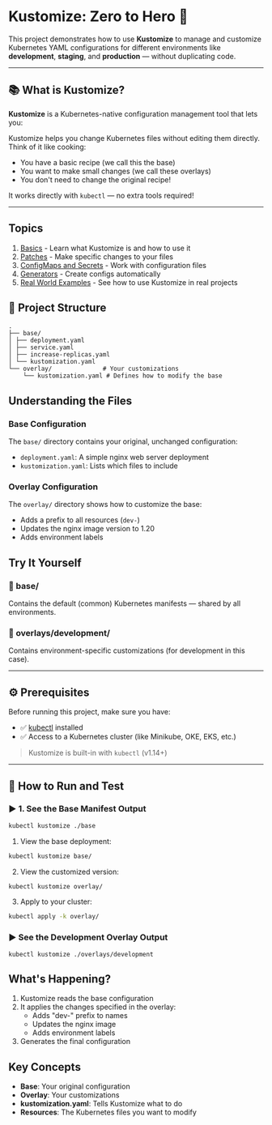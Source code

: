 # Kustomize: Zero to Hero 🚀

This project demonstrates how to use **Kustomize** to manage and customize Kubernetes YAML configurations for different environments like **development**, **staging**, and **production** — without duplicating code.

---

## 📚 What is Kustomize?

**Kustomize** is a Kubernetes-native configuration management tool that lets you:

Kustomize helps you change Kubernetes files without editing them directly. Think of it like cooking:
- You have a basic recipe (we call this the base)
- You want to make small changes (we call these overlays)
- You don't need to change the original recipe!

It works directly with `kubectl` — no extra tools required!

---
## Topics
1. [Basics](./01-basics/README.md) - Learn what Kustomize is and how to use it
2. [Patches](./02-patches/README.md) - Make specific changes to your files
3. [ConfigMaps and Secrets](./03-configmaps-secrets/README.md) - Work with configuration files
4. [Generators](./04-generators/README.md) - Create configs automatically
5. [Real World Examples](./05-real-world/README.md) - See how to use Kustomize in real projects

## 🧱 Project Structure

```
.
├── base/
│ ├── deployment.yaml
│ ├── service.yaml
│ ├── increase-replicas.yaml
│ └── kustomization.yaml
└── overlay/              # Your customizations
    └── kustomization.yaml # Defines how to modify the base
```

## Understanding the Files

### Base Configuration
The `base/` directory contains your original, unchanged configuration:
- `deployment.yaml`: A simple nginx web server deployment
- `kustomization.yaml`: Lists which files to include

### Overlay Configuration
The `overlay/` directory shows how to customize the base:
- Adds a prefix to all resources (`dev-`)
- Updates the nginx image version to 1.20
- Adds environment labels

## Try It Yourself


### 🔹 base/
Contains the default (common) Kubernetes manifests — shared by all environments.

### 🔹 overlays/development/
Contains environment-specific customizations (for development in this case).

---

## ⚙️ Prerequisites

Before running this project, make sure you have:

- ✅ [kubectl](https://kubernetes.io/docs/tasks/tools/) installed
- ✅ Access to a Kubernetes cluster (like Minikube, OKE, EKS, etc.)

> Kustomize is built-in with `kubectl` (v1.14+)

---

## 🧪 How to Run and Test

### ▶️ 1. See the Base Manifest Output

```bash
kubectl kustomize ./base
```

1. View the base deployment:
```bash
kubectl kustomize base/
```

2. View the customized version:
```bash
kubectl kustomize overlay/
```

3. Apply to your cluster:
```bash
kubectl apply -k overlay/
```

### ▶️ See the Development Overlay Output
```
kubectl kustomize ./overlays/development
```

## What's Happening?
1. Kustomize reads the base configuration
2. It applies the changes specified in the overlay:
   - Adds "dev-" prefix to names
   - Updates the nginx image
   - Adds environment labels
3. Generates the final configuration

## Key Concepts
- **Base**: Your original configuration
- **Overlay**: Your customizations
- **kustomization.yaml**: Tells Kustomize what to do
- **Resources**: The Kubernetes files you want to modify

